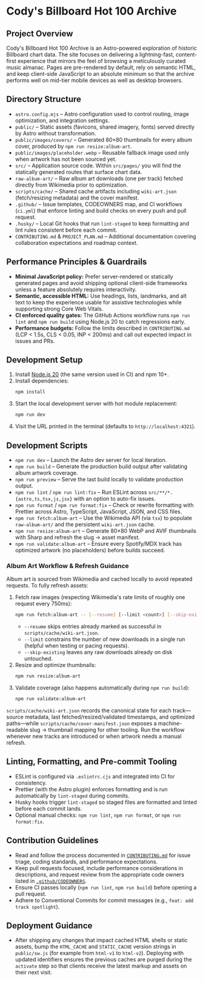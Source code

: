# Cody's Billboard Hot 100 Archive

## Project Overview
Cody's Billboard Hot 100 Archive is an Astro-powered exploration of historic Billboard chart data. The site focuses on delivering
a lightning-fast, content-first experience that mirrors the feel of browsing a meticulously curated music almanac. Pages are
pre-rendered by default, rely on semantic HTML, and keep client-side JavaScript to an absolute minimum so that the archive
performs well on mid-tier mobile devices as well as desktop browsers.

## Directory Structure
- `astro.config.mjs` – Astro configuration used to control routing, image optimization, and integration settings.
- `public/` – Static assets (favicons, shared imagery, fonts) served directly by Astro without transformation.
- `public/images/covers/` – Generated 80×80 thumbnails for every album cover, produced by `npm run resize:album-art`.
- `public/images/placeholder.webp` – Reusable fallback image used only when artwork has not been sourced yet.
- `src/` – Application source code. Within `src/pages/` you will find the statically generated routes that surface chart data.
- `raw-album-art/` – Raw album art downloads (one per track) fetched directly from Wikimedia prior to optimization.
- `scripts/cache/` – Shared cache artifacts including `wiki-art.json` (fetch/resizing metadata) and the cover manifest.
- `.github/` – Issue templates, CODEOWNERS map, and CI workflows (`ci.yml`) that enforce linting and build checks on every push
  and pull request.
- `.husky/` – Local Git hooks that run `lint-staged` to keep formatting and lint rules consistent before each commit.
- `CONTRIBUTING.md` & `PROJECT_PLAN.md` – Additional documentation covering collaboration expectations and roadmap context.

## Performance Principles & Guardrails
- **Minimal JavaScript policy:** Prefer server-rendered or statically generated pages and avoid shipping optional client-side
  frameworks unless a feature absolutely requires interactivity.
- **Semantic, accessible HTML:** Use headings, lists, landmarks, and alt text to keep the experience usable for assistive
  technologies while supporting strong Core Web Vitals.
- **CI enforced quality gates:** The GitHub Actions workflow runs `npm run lint` and `npm run build` using Node.js 20 to catch
  regressions early.
- **Performance budgets:** Follow the limits described in `CONTRIBUTING.md` (LCP < 1.5s, CLS < 0.05, INP < 200ms) and call out
  expected impact in issues and PRs.

## Development Setup
1. Install [Node.js 20](https://nodejs.org/) (the same version used in CI) and npm 10+.
2. Install dependencies:
   ```bash
   npm install
   ```
3. Start the local development server with hot module replacement:
   ```bash
   npm run dev
   ```
4. Visit the URL printed in the terminal (defaults to `http://localhost:4321`).

## Development Scripts
- `npm run dev` – Launch the Astro dev server for local iteration.
- `npm run build` – Generate the production build output after validating album artwork coverage.
- `npm run preview` – Serve the last build locally to validate production output.
- `npm run lint` / `npm run lint:fix` – Run ESLint across `src/**/*.{astro,ts,tsx,js,jsx}` with an option to auto-fix issues.
- `npm run format` / `npm run format:fix` – Check or rewrite formatting with Prettier across Astro, TypeScript, JavaScript,
  JSON, and CSS files.
- `npm run fetch:album-art` – Use the Wikimedia API (via `tsx`) to populate `raw-album-art/` and the persistent `wiki-art.json` cache.
- `npm run resize:album-art` – Generate 80×80 WebP and AVIF thumbnails with Sharp and refresh the slug → asset manifest.
- `npm run validate:album-art` – Ensure every Spotify/MDX track has optimized artwork (no placeholders) before builds succeed.

### Album Art Workflow & Refresh Guidance
Album art is sourced from Wikimedia and cached locally to avoid repeated requests. To fully refresh assets:

1. Fetch raw images (respecting Wikimedia's rate limits of roughly one request every 750ms):
   ```bash
   npm run fetch:album-art -- [--resume] [--limit <count>] [--skip-existing]
   ```
   - `--resume` skips entries already marked as successful in `scripts/cache/wiki-art.json`.
   - `--limit` constrains the number of new downloads in a single run (helpful when testing or pacing requests).
   - `--skip-existing` leaves any raw downloads already on disk untouched.
2. Resize and optimize thumbnails:
   ```bash
   npm run resize:album-art
   ```
3. Validate coverage (also happens automatically during `npm run build`):
   ```bash
   npm run validate:album-art
   ```

`scripts/cache/wiki-art.json` records the canonical state for each track—source metadata, last fetched/resized/validated timestamps,
and optimized paths—while `scripts/cache/cover-manifest.json` exposes a machine-readable slug → thumbnail mapping for other tooling.
Run the workflow whenever new tracks are introduced or when artwork needs a manual refresh.

## Linting, Formatting, and Pre-commit Tooling
- ESLint is configured via `.eslintrc.cjs` and integrated into CI for consistency.
- Prettier (with the Astro plugin) enforces formatting and is run automatically by `lint-staged` during commits.
- Husky hooks trigger `lint-staged` so staged files are formatted and linted before each commit lands.
- Optional manual checks: `npm run lint`, `npm run format`, or `npm run format:fix`.

## Contribution Guidelines
- Read and follow the process documented in [`CONTRIBUTING.md`](CONTRIBUTING.md) for issue triage, coding standards, and
  performance expectations.
- Keep pull requests focused, include performance considerations in descriptions, and request review from the appropriate
  code owners listed in [`.github/CODEOWNERS`](.github/CODEOWNERS).
- Ensure CI passes locally (`npm run lint`, `npm run build`) before opening a pull request.
- Adhere to Conventional Commits for commit messages (e.g., `feat: add track spotlight`).

## Deployment Guidance
- After shipping any changes that impact cached HTML shells or static assets, bump the `HTML_CACHE` and `STATIC_CACHE`
  version strings in `public/sw.js` (for example from `html-v1` to `html-v2`). Deploying with updated identifiers ensures
  the previous caches are purged during the `activate` step so that clients receive the latest markup and assets on their
  next visit.
